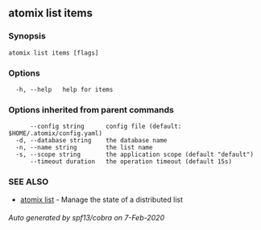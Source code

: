 ## atomix list items



### Synopsis



```
atomix list items [flags]
```

### Options

```
  -h, --help   help for items
```

### Options inherited from parent commands

```
      --config string      config file (default: $HOME/.atomix/config.yaml)
  -d, --database string    the database name
  -n, --name string        the list name
  -s, --scope string       the application scope (default "default")
      --timeout duration   the operation timeout (default 15s)
```

### SEE ALSO

* [atomix list](atomix_list.md)	 - Manage the state of a distributed list

###### Auto generated by spf13/cobra on 7-Feb-2020
